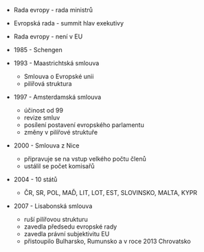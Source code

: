 - Rada evropy - rada ministrů
- Evropská rada - summit hlav exekutivy
- Rada evropy - není v EU

- 1985 - Schengen
- 1993 - Maastrichtská smlouva
  - Smlouva o Evropské unii
  - pilířová struktura

- 1997 - Amsterdamská smlouva
  - účinost od 99
  - revize smluv
  - posílení postavení evropského parlamentu
  - změny v pilířové struktuře

- 2000 - Smlouva z Nice
  - připravuje se na vstup velkého počtu členů
  - ustálil se počet komisařů

- 2004 - 10 států
  - ČR, SR, POL, MAĎ, LIT, LOT, EST, SLOVINSKO, MALTA, KYPR

- 2007 - Lisabonská smlouva
  - ruší pilířovou strukturu
  - zavedla předsedu evropské rady
  - zavedla právní subjektivitu EU
  - přistoupilo Bulharsko, Rumunsko a v roce 2013 Chrovatsko

